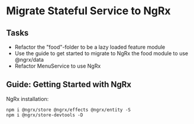 # Migrate Stateful Service to NgRx

## Tasks

- Refactor the "food"-folder to be a lazy loaded feature module 
- Use the guide to get started to migrate to NgRx the food module to use @ngrx/data
- Refactor MenuService to use NgRx

## Guide: Getting Started with NgRx

NgRx installation:

```
npm i @ngrx/store @ngrx/effects @ngrx/entity -S
npm i @ngrx/store-devtools -D
```
